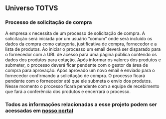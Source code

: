 ## Universo TOTVS

### Processo de solicitação de compra

A empresa x necessita de um processo de solicitação de compra. A solicitação será iniciada por um usuário “comum” onde será incluído os dados da compra como categoria, justificativa de compra, fornecedor e a lista de produtos. Ao iniciar o processo um email deverá ser disparado para o fornecedor com a URL de acesso para uma página pública contendo os dados dos produtos para cotação. Após informar os valores dos produtos e submeter, o processo deverá ficar pendente com o gestor da área de compra para aprovação. Após aprovado um novo email é enviado para o fornecedor confirmando a solicitação de compra. O processo ficará pendente com o fornecedor até que ele submeta o envio dos produtos. Nesse momento o processo ficará pendente com a equipe de recebimento que fará a conferência dos produtos e encerrará o processo.

### Todos as informações relacionadas a esse projeto podem ser acessadas em [nosso portal](http://tdn.totvs.com/x/d_icHQ "nosso portal")
